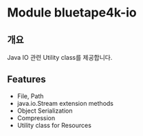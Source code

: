# Module bluetape4k-io

## 개요

Java IO 관련 Utility class를 제공합니다.

## Features

* File, Path
* java.io.Stream extension methods
* Object Serialization
* Compression
* Utility class for Resources
